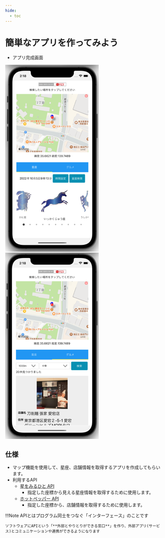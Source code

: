 ```yaml
---
hide:
  - toc
---
```

# <i class="fa fa-arrow-circle-right" aria-hidden="true"></i> 簡単なアプリを作ってみよう

- アプリ完成画面
  
<img src="../../../images/アプリ開発/アプリ開発_1_01.png" width=300></img>
<img src="../../../images/アプリ開発/アプリ開発_1_02.png" width=300></img>

## 仕様
- マップ機能を使用して、星座、店舗情報を取得するアプリを作成してもらいます。
- 利用するAPI
    - [星をみるひと API](https://hoshimiru.docs.apiary.io/#)
        - 指定した座標から見える星座情報を取得するために使用します。
    - [ホットペッパー API](https://webservice.recruit.co.jp/doc/hotpepper/reference.html)
        - 指定した座標から、店舗情報を取得するために使用します。

!!!Note
    APIとはプログラム同士をつなぐ「インターフェース」のことです

    ソフトウェアにAPIという「**外部とやりとりができる窓口**」を作り、外部アプリ(サービス)とコミュニケーションや連携ができるようになります

